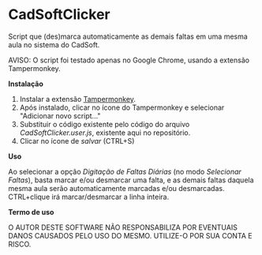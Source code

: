 # CadSoftClicker
Script que (des)marca automaticamente as demais faltas em uma mesma aula no sistema do CadSoft.

AVISO: O script foi testado apenas no Google Chrome, usando a extensão Tampermonkey.

**Instalação**

1. Instalar a extensão [Tampermonkey](https://chrome.google.com/webstore/detail/tampermonkey/dhdgffkkebhmkfjojejmpbldmpobfkfo?hl=pt-BR).
2. Após instalado, clicar no ícone do Tampermonkey e selecionar "Adicionar novo script..."
3. Substituir o código existente pelo código do arquivo *CadSoftClicker.user.js*, existente aqui no repositório.
4. Clicar no ícone de *salvar* (CTRL+S)

**Uso**

Ao selecionar a opção *Digitação de Faltas Diárias* (no modo *Selecionar Faltas*), basta marcar e/ou desmarcar uma falta, e as demais faltas daquela mesma aula serão automaticamente marcadas e/ou desmarcadas. CTRL+clique irá marcar/desmarcar a linha inteira.

**Termo de uso**

O AUTOR DESTE SOFTWARE NÃO RESPONSABILIZA POR EVENTUAIS DANOS CAUSADOS PELO USO DO MESMO. UTILIZE-O POR SUA CONTA E RISCO.
